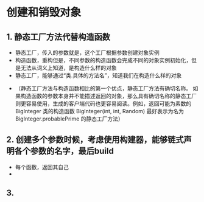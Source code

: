 # 创建和销毁对象

## 1. 静态工厂方法代替构造函数
- 静态工厂，传入的参数就是，这个工厂根据参数创建对象实例
- 构造函数，重构但是，不同参数的构造函数会完成不同的对象实例初始化，但是无法从词义上知道，是构造什么样的对象
- 静态工厂，能够通过“类.具体的方法名”，知道我们在构造什么样的对象
+ （静态工厂方法与构造函数相比的第一个优点，静态工厂方法有确切名称。 如果构造函数的参数本身并不能描述返回的对象，那么具有确切名称的静态工厂则更容易使用，生成的客户端代码也更容易阅读。例如，返回可能为素数的 BigInteger 类的构造函数 BigInteger(int, int, Random) 最好表示为名为 BigInteger.probablePrime 的静态工厂方法）

## 2. 创建多个参数时候，考虑使用构建器，能够链式声明各个参数的名字，最后build
- 每个函数，返回其自己
- 
## 3.